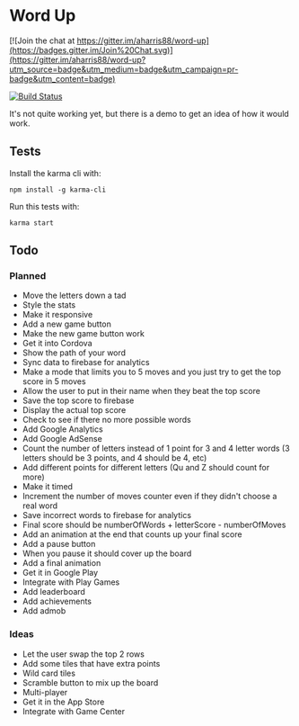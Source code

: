 # Word Up

[![Join the chat at https://gitter.im/aharris88/word-up](https://badges.gitter.im/Join%20Chat.svg)](https://gitter.im/aharris88/word-up?utm_source=badge&utm_medium=badge&utm_campaign=pr-badge&utm_content=badge)

[![Build Status][travis-badge]][travis-page]

[travis-badge]: https://api.travis-ci.org/aharris88/word-up.svg?branch=master
[travis-page]: https://travis-ci.org/aharris88/word-up

It's not quite working yet, but there is a demo to get an idea of how it would work.

## Tests

Install the karma cli with:

    npm install -g karma-cli

Run this tests with:

    karma start

## Todo

### Planned

* Move the letters down a tad
* Style the stats
* Make it responsive
* Add a new game button
* Make the new game button work
* Get it into Cordova
* Show the path of your word
* Sync data to firebase for analytics
* Make a mode that limits you to 5 moves and you just try to get the top score in 5 moves
* Allow the user to put in their name when they beat the top score
* Save the top score to firebase
* Display the actual top score
* Check to see if there no more possible words
* Add Google Analytics
* Add Google AdSense
* Count the number of letters instead of 1 point for 3 and 4 letter words (3 letters should be 3 points, and 4 should be 4, etc)
* Add different points for different letters (Qu and Z should count for more)
* Make it timed
* Increment the number of moves counter even if they didn't choose a real word
* Save incorrect words to firebase for analytics
* Final score should be numberOfWords + letterScore - numberOfMoves
* Add an animation at the end that counts up your final score
* Add a pause button
* When you pause it should cover up the board
* Add a final animation
* Get it in Google Play
* Integrate with Play Games
* Add leaderboard
* Add achievements
* Add admob

### Ideas

* Let the user swap the top 2 rows
* Add some tiles that have extra points
* Wild card tiles
* Scramble button to mix up the board
* Multi-player
* Get it in the App Store
* Integrate with Game Center
